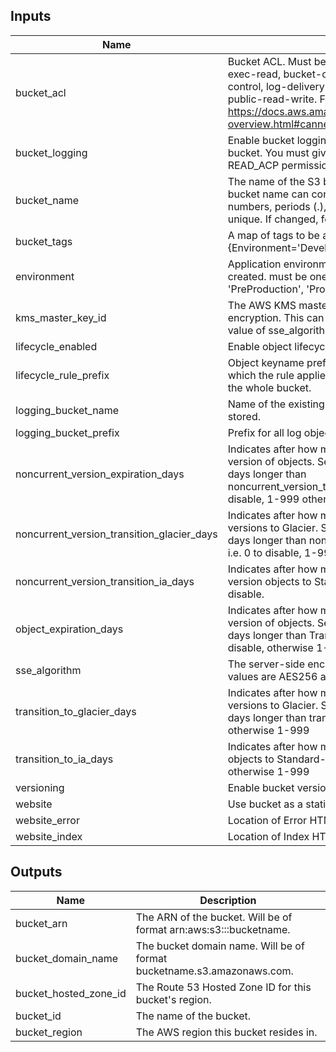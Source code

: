 
## Inputs

| Name | Description | Type | Default | Required |
|------|-------------|:----:|:-----:|:-----:|
| bucket_acl | Bucket ACL. Must be either authenticated-read, aws-exec-read, bucket-owner-read, bucket-owner-full-control, log-delivery-write, private, public-read or public-read-write. For more details https://docs.aws.amazon.com/AmazonS3/latest/dev/acl-overview.html#canned-acl | string | `bucket-owner-full-control` | no |
| bucket_logging | Enable bucket logging. Will store logs in another existing bucket. You must give the log-delivery group WRITE and READ_ACP permissions to the target bucket. i.e. true | false | string | `false` | no |
| bucket_name | The name of the S3 bucket for the access logs. The bucket name can contain only lowercase letters, numbers, periods (.), and dashes (-). Must be globally unique. If changed, forces a new resource. | string | - | yes |
| bucket_tags | A map of tags to be applied to the Bucket. i.e {Environment='Development'} | map | `<map>` | no |
| environment | Application environment for which this network is being created. must be one of ['Development', 'Integration', 'PreProduction', 'Production', 'QA', 'Staging', 'Test'] | string | `Development` | no |
| kms_master_key_id | The AWS KMS master key ID used for the SSE-KMS encryption. This can only be used when you set the value of sse_algorithm as aws:kms. | string | `` | no |
| lifecycle_enabled | Enable object lifecycle management. i.e. true | false | string | `false` | no |
| lifecycle_rule_prefix | Object keyname prefix identifying one or more objects to which the rule applies. Set as an empty string to target the whole bucket. | string | `` | no |
| logging_bucket_name | Name of the existing bucket where the logs will be stored. | string | `` | no |
| logging_bucket_prefix | Prefix for all log object keys. i.e. logs/ | string | `` | no |
| noncurrent_version_expiration_days | Indicates after how many days we are deleting previous version of objects.  Set to 0 to disable or at least 365 days longer than noncurrent_version_transition_glacier_days. i.e. 0 to disable, 1-999 otherwise | string | `0` | no |
| noncurrent_version_transition_glacier_days | Indicates after how many days we are moving previous versions to Glacier.  Should be 0 to disable or at least 30 days longer than noncurrent_version_transition_ia_days. i.e. 0 to disable, 1-999 otherwise | string | `0` | no |
| noncurrent_version_transition_ia_days | Indicates after how many days we are moving previous version objects to Standard-IA storage. Set to 0 to disable. | string | `0` | no |
| object_expiration_days | Indicates after how many days we are deleting current version of objects. Set to 0 to disable or at least 365 days longer than TransitionInDaysGlacier. i.e. 0 to disable, otherwise 1-999 | string | `0` | no |
| sse_algorithm | The server-side encryption algorithm to use. Valid values are AES256 and aws:kms | string | `AES256` | no |
| transition_to_glacier_days | Indicates after how many days we are moving current versions to Glacier.  Should be 0 to disable or at least 30 days longer than transition_to_ia_days. i.e. 0 to disable, otherwise 1-999 | string | `0` | no |
| transition_to_ia_days | Indicates after how many days we are moving current objects to Standard-IA storage. i.e. 0 to disable, otherwise 1-999 | string | `0` | no |
| versioning | Enable bucket versioning. i.e. true | false | string | `false` | no |
| website | Use bucket as a static website. i.e. true | false | string | `false` | no |
| website_error | Location of Error HTML file. i.e. error.html | string | `error.html` | no |
| website_index | Location of Index HTML file. i.e index.html | string | `index.html` | no |

## Outputs

| Name | Description |
|------|-------------|
| bucket_arn | The ARN of the bucket. Will be of format arn:aws:s3:::bucketname. |
| bucket_domain_name | The bucket domain name. Will be of format bucketname.s3.amazonaws.com. |
| bucket_hosted_zone_id | The Route 53 Hosted Zone ID for this bucket's region. |
| bucket_id | The name of the bucket. |
| bucket_region | The AWS region this bucket resides in. |

